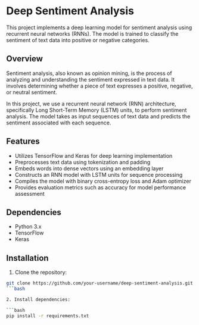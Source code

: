# Deep Sentiment Analysis

This project implements a deep learning model for sentiment analysis using recurrent neural networks (RNNs). The model is trained to classify the sentiment of text data into positive or negative categories.

## Overview

Sentiment analysis, also known as opinion mining, is the process of analyzing and understanding the sentiment expressed in text data. It involves determining whether a piece of text expresses a positive, negative, or neutral sentiment.

In this project, we use a recurrent neural network (RNN) architecture, specifically Long Short-Term Memory (LSTM) units, to perform sentiment analysis. The model takes as input sequences of text data and predicts the sentiment associated with each sequence.

## Features

- Utilizes TensorFlow and Keras for deep learning implementation
- Preprocesses text data using tokenization and padding
- Embeds words into dense vectors using an embedding layer
- Constructs an RNN model with LSTM units for sequence processing
- Compiles the model with binary cross-entropy loss and Adam optimizer
- Provides evaluation metrics such as accuracy for model performance assessment

## Dependencies

- Python 3.x
- TensorFlow
- Keras

## Installation

1. Clone the repository:

```bash
git clone https://github.com/your-username/deep-sentiment-analysis.git
```bash

2. Install dependencies:

```bash
pip install -r requirements.txt
